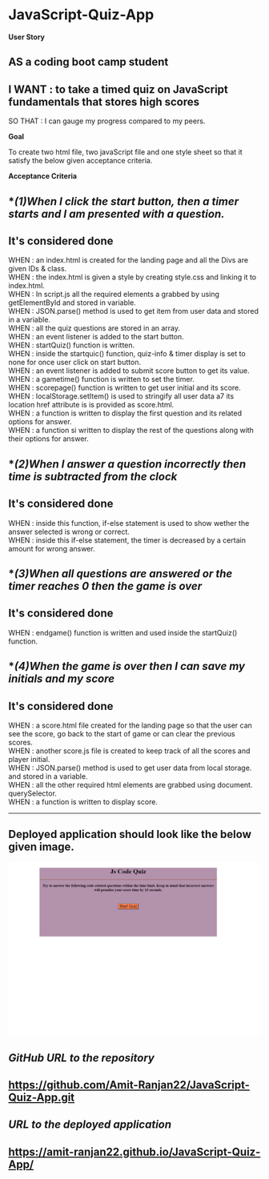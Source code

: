 # JavaScript-Quiz-App

**User Story**

AS a coding boot camp student 
------
I WANT :  to take a timed quiz on JavaScript fundamentals that stores high scores
------
SO THAT : I can gauge my progress compared to my peers.

**Goal**

To create two html file, two javaScript file and one style sheet so that it satisfy the below given acceptance criteria.

**Acceptance Criteria**

**(1)*When I click the start button, then a timer starts and I am presented with a question.**
------
It's considered done<br>
------
WHEN : an index.html is created  for the landing page and all the Divs are 
       given IDs & class.<br>
WHEN : the index.html is given a style by creating style.css and linking it 
       to index.html.<br>
WHEN : In script.js all the required elements a grabbed by using 
       getElementById and stored in variable.<br>
WHEN : JSON.parse() method is used to get item from user data and stored in 
       a variable.<br>
WHEN : all the quiz questions are stored in an array.<br>
WHEN : an event listener is added to the start button.<br>
WHEN : startQuiz() function is written.<br>
WHEN : inside the startquic() function, quiz-info & timer display is set to 
       none for once user click on start button.<br>
WHEN : an event listener is added to submit score button to get its value.
       <br>
WHEN : a gametime() function is written to set the timer.<br>
WHEN : scorepage() function is written to get user initial and its score.<br>
WHEN : localStorage.setItem() is used to stringify all user data a7 its 
       location href attribute is is provided as score.html.<br>
WHEN : a function is written to display the first question and its related 
       options for answer.<br>
WHEN : a function si written to display the rest of the questions along with 
       their options for answer.<br>


**(2)*When I answer a question incorrectly then time is subtracted from the clock**
------
It's considered done<br>
------
WHEN : inside this function, if-else statement is used to show wether the 
       answer selected is wrong or correct.<br>
WHEN : inside this if-else statement, the timer is decreased by a certain 
       amount for wrong answer.<br>

**(3)*When all questions are answered or the timer reaches 0 then the game is over**
------
It's considered done<br>
------
WHEN : endgame() function is written and used inside the startQuiz() 
       function.<br>

**(4)*When the game is over then I can save my initials and my score**
------
It's considered done<br>
------
WHEN : a score.html file created for the landing page so that the user can 
       see the score, go back to the start of game or can clear the previous scores.<br>
WHEN : another score.js file is created to keep track of all the scores and 
       player initial.<br>
WHEN : JSON.parse() method is used to get user data from local storage.
       and stored in a variable.<br>
WHEN : all the other required html elements are grabbed using document.
       querySelector.<br>
WHEN : a function is written to display score.<br>

------
Deployed application should look like the below given image.<br>
------
<img src = "./app-screenshot/JavaScript-Quiz-App-Screenshot.png" alt = "JavaScript-quiz-app_screenshot">

*GitHub URL to the repository*
------
https://github.com/Amit-Ranjan22/JavaScript-Quiz-App.git
------

*URL to the deployed application*
------
https://amit-ranjan22.github.io/JavaScript-Quiz-App/
------